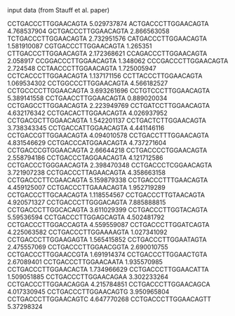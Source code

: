 input data (from Stauff et al. paper)

CCTGACCCTTGGAACAGTA			5.029737874
ACTGACCCTTGGAACAGTA			4.768537904
GCTGACCCTTGGAACAGTA			2.866563058
TCTGACCCTTGGAACAGTA			2.732951576
CATGACCCTTGGAACAGTA			1.581910087
CGTGACCCTTGGAACAGTA			1.265351
CTTGACCCTTGGAACAGTA			2.172368621
CCAGACCCTTGGAACAGTA			2.058917
CCGGACCCTTGGAACAGTA			1.348062
CCCGACCCTTGGAACAGTA			2.724548
CCTAACCCTTGGAACAGTA			1.725005947
CCTCACCCTTGGAACAGTA			1.137171156
CCTTACCCTTGGAACAGTA			1.069534302
CCTGGCCCTTGGAACAGTA			4.566182527
CCTGCCCCTTGGAACAGTA			3.693261696
CCTGTCCCTTGGAACAGTA			5.389141558
CCTGAACCTTGGAACAGTA			0.889020034
CCTGAGCCTTGGAACAGTA			2.223949769
CCTGATCCTTGGAACAGTA			4.632176342
CCTGACACTTGGAACAGTA			4.026937952
CCTGACGCTTGGAACAGTA			1.542201137
CCTGACTCTTGGAACAGTA			3.738343345
CCTGACCATTGGAACAGTA			4.441146116
CCTGACCGTTGGAACAGTA			4.094010578
CCTGACCTTTGGAACAGTA			4.831546629
CCTGACCCATGGAACAGTA			4.737271604
CCTGACCCGTGGAACAGTA			2.66644218
CCTGACCCCTGGAACAGTA			2.558794186
CCTGACCCTAGGAACAGTA			4.121712586
CCTGACCCTGGGAACAGTA			2.398470348
CCTGACCCTCGGAACAGTA			3.721907238
CCTGACCCTTAGAACAGTA			4.358663158
CCTGACCCTTCGAACAGTA			5.159879338
CCTGACCCTTTGAACAGTA			4.459125007
CCTGACCCTTGAAACAGTA			1.952719289
CCTGACCCTTGCAACAGTA			1.118554567
CCTGACCCTTGTAACAGTA			4.920571327
CCTGACCCTTGGGACAGTA			7.885888815
CCTGACCCTTGGCACAGTA			3.611029399
CCTGACCCTTGGTACAGTA			5.59536594
CCTGACCCTTGGAGCAGTA			4.502481792
CCTGACCCTTGGACCAGTA			4.559559087
CCTGACCCTTGGATCAGTA			4.225063582
CCTGACCCTTGGAAAAGTA			1.027341092
CCTGACCCTTGGAAGAGTA			1.565415852
CCTGACCCTTGGAATAGTA			2.475557069
CCTGACCCTTGGAACGGTA			2.690010755
CCTGACCCTTGGAACCGTA			1.691914374
CCTGACCCTTGGAACTGTA			2.67089401
CCTGACCCTTGGAACAATA			1.935570985
CCTGACCCTTGGAACACTA			1.734966629
CCTGACCCTTGGAACATTA			1.509051885
CCTGACCCTTGGAACAGAA			3.302233264
CCTGACCCTTGGAACAGGA			4.215784851
CCTGACCCTTGGAACAGCA			4.017330945
CCTGACCCTTGGAACAGTG			3.950965804
CCTGACCCTTGGAACAGTC			4.647770268
CCTGACCCTTGGAACAGTT			5.37298324
